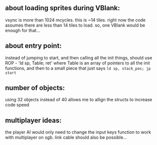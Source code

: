 ## about loading sprites during VBlank:
vsync is more than 1024 mcycles. this is ~14 tiles.
right now the code assumes there are less than 14 tiles to load.
so, one VBlank would be enough for that...
## about entry point:
instead of jumping to start, and then calling all the init
things,	should use ROP - 'ld sp, Table; ret' where Table is an
array of pointers to all the init functions, and then to a small
piece that just says `ld sp, stack_pos; jp start`
## number of objects:
using 32 objects instead of 40 allows me to allign the structs to
increase code speed
## multiplayer ideas:
the player AI would only need to change the input keys function
to work with multiplayer on sgb. link cable should also be
possible...
